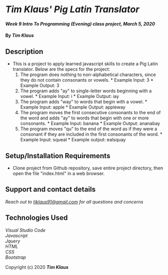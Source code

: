 # _Tim Klaus' Pig Latin Translator_

#### _*Week 9 Intro To Programming (Evening) class project*, *March 5, 2020*_

#### By _**Tim Klaus**_

## Description

* This is a project to apply learned javascript skills to create a Pig Latin translator. Below are the specs for the project:
    1. The program does nothing to non-alphabetical characters, since they do not contain consonants or vowels.
      * Example Input: 3
      * Example Output: 3
    2. The program adds "ay" to single-letter words beginning with a vowel.
      * Example Input: i
      * Example Output: iay
    3. The program adds "way" to words that begin with a vowel.
      * Example Input: apple
      * Example Output: appleway
    4. The program moves the first consecutive consonants to the end of the word and adds "ay" to words that begin with one or more consonants.
      * Example Input: banana
      * Example Output: ananabay
    5. The program moves "qu" to the end of the word as if they were a consonant if they are included in the first consonants of the word.
      * Example Input: squeal
      * Example output: ealsquay
    


## Setup/Installation Requirements

* Clone project from Github repository, save entire project directory, then open the file "index.html" in a web browser.


## Support and contact details

_Reach out to tjklaus91@gmail.com for all questions and concerns_

## Technologies Used

_Visual Studio Code_  
_Javascript_  
_Jquery_    
_HTML_  
_CSS_  
_Bootstrap_

Copyright (c) 2020 **_Tim Klaus_**